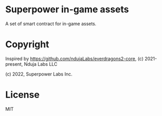 # Superpower in-game assets

A set of smart contract for in-game assets.

# Copyright

Inspired by https://github.com/ndujaLabs/everdragons2-core, (c) 2021-present, Nduja Labs LLC

(c) 2022, Superpower Labs Inc.

# License

MIT
